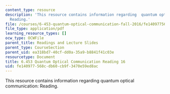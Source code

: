 ```yaml
---
content_type: resource
description: 'This resource contains information regarding  quantum optical communication:
  Reading.'
file: /courses/6-453-quantum-optical-communication-fall-2016/fe140977568cdb60cb9f3470e59ed8ac_MIT6_453F16_Lect16_Notes.pdf
file_type: application/pdf
learning_resource_types: []
ocw_type: OCWFile
parent_title: Readings and Lecture Slides
parent_type: CourseSection
parent_uid: ea318bd7-40cf-dd0a-35a9-b8841f41c03e
resourcetype: Document
title: 6.453 Quantum Optical Communication Reading 16
uid: fe140977-568c-db60-cb9f-3470e59ed8ac
---
```

This resource contains information regarding  quantum optical communication: Reading.

